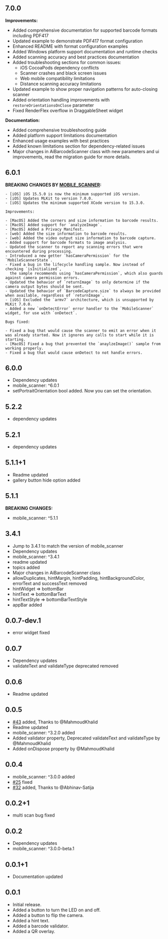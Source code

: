 ## 7.0.0

**Improvements:**

- Added comprehensive documentation for supported barcode formats including PDF417
- Updated example to demonstrate PDF417 format configuration
- Enhanced README with format configuration examples
- Added Windows platform support documentation and runtime checks
- Added scanning accuracy and best practices documentation
- Added troubleshooting sections for common issues:
  - iOS CocoaPods dependency conflicts
  - Scanner crashes and black screen issues
  - Web mobile compatibility limitations
  - Distance scanning accuracy limitations
- Updated example to show proper navigation patterns for auto-closing scanner
- Added orientation handling improvements with `restoreOrientationsOnClose` parameter
- Fixed RenderFlex overflow in DraggableSheet widget

**Documentation:**

- Added comprehensive troubleshooting guide
- Added platform support limitations documentation
- Enhanced usage examples with best practices
- Added known limitations section for dependency-related issues
- Major changes in AiBarcodeScanner class with new parameters and ui improvements, read the migration guide for more details.

## 6.0.1

**BREAKING CHANGES BY [MOBILE_SCANNER](https://pub.dev/packages/mobile_scanner):**

```
- [iOS] iOS 15.5.0 is now the minimum supported iOS version.
- [iOS] Updates MLKit to version 7.0.0.
- [iOS] Updates the minimum supported XCode version to 15.3.0.

Improvements:

- [MacOS] Added the corners and size information to barcode results.
- [MacOS] Added support for `analyzeImage`.
- [MacOS] Added a Privacy Manifest.
- [web] Added the size information to barcode results.
- [web] Added the video output size information to barcode capture.
- Added support for barcode formats to image analysis.
- Updated the scanner to report any scanning errors that were encountered during processing.
- Introduced a new getter `hasCameraPermission` for the `MobileScannerState`.
- Fixed a bug in the lifecycle handling sample. Now instead of checking `isInitialized`,
  the sample recommends using `hasCameraPermission`, which also guards against camera permission errors.
- Updated the behavior of `returnImage` to only determine if the camera output bytes should be sent.
- Updated the behavior of `BarcodeCapture.size` to always be provided when available, regardless of `returnImage`.
- [iOS] Excluded the `armv7` architecture, which is unsupported by MLKit 7.0.0.
- Added a new `onDetectError` error handler to the `MobileScanner` widget, for use with `onDetect`.

Bugs fixed:

- Fixed a bug that would cause the scanner to emit an error when it was already started. Now it ignores any calls to start while it is starting.
- [MacOS] Fixed a bug that prevented the `anaylzeImage()` sample from working properly.
- Fixed a bug that would cause onDetect to not handle errors.
```

## 6.0.0

- Dependency updates
- mobile_scanner: ^6.0.1
- setPortraitOrientation bool added. Now you can set the orientation.

## 5.2.2

- dependency updates

## 5.2.1

- dependency updates

## 5.1.1+1

- Readme updated
- gallery button hide option added

## 5.1.1

**BREAKING CHANGES:**

- mobile_scanner: ^5.1.1

## 3.4.1

- Jump to 3.4.1 to match the version of mobile_scanner
- Dependency updates
- mobile_scanner: ^3.4.1
- readme updated
- topics added
- Major changes in AiBarcodeScanner class
- allowDuplicates, hintMargin, hintPadding, hintBackgroundColor, errorText and successText removed
- hintWidget => bottomBar
- hintText => bottomBarText
- hintTextStyle => bottomBarTextStyle
- appBar added

## 0.0.7-dev.1

- error widget fixed

## 0.0.7

- Dependency updates
- validateText and validateType deprecated removed

## 0.0.6

- Readme updated

## 0.0.5

- [#43](https://github.com/mohesu/barcode_scanner/pull/43) added, Thanks to @MahmoudKhalid
- Readme updated
- mobile_scanner: ^3.2.0 added
- Added validator property, Deprecated validateText and validateType by @MahmoudKhalid
- Added onDispose property by @MahmoudKhalid

## 0.0.4

- mobile_scanner: ^3.0.0 added
- [#25](https://github.com/mohesu/barcode_scanner/issues/25) fixed
- [#32](https://github.com/mohesu/barcode_scanner/issues/32) added, Thanks to @Abhinav-Satija

## 0.0.2+1

- multi scan bug fixed

## 0.0.2

- Dependency updates
- mobile_scanner: ^3.0.0-beta.1

## 0.0.1+1

- Documentation updated

## 0.0.1

- Initial release.
- Added a button to turn the LED on and off.
- Added a button to flip the camera.
- Added a hint text.
- Added a barcode validator.
- Added a QR overlay.
